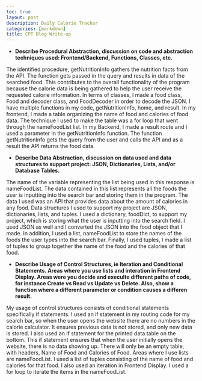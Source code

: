 ```yaml
---
toc: true
layout: post
description: Daily Calorie Tracker
categories: [markdown]
title: CPT Blog Write-up
---
```



- **Describe Procedural Abstraction, discussion on code and abstraction techniques used: Frontend/Backend, Functions, Classes, etc.**

The identified procedure, getNutritionInfo gathers the nutrition facts from the API. The function gets passed in the query and results in data of the searched food. This contributes to the overall functionality of the program because the calorie data is being gathered to help the user receive the requested calorie information. In terms of classes, I made a food class, Food and decoder class, and FoodDecoder in order to decode the JSON. I have multiple functions in my code, getNutritionInfo, home, and result. In my frontend, I made a table organizing the name of food and calories of food data. The technique I used to make the table was a for loop that went through the nameFoodList list. In my Backend, I made a result route and I used a parameter in the getNutritionInfo function. The function getNutritionInfo gets the query from the user and calls the API and as a result the API returns the food data. 

- **Describe Data Abstraction, discussion on data used and data structures to support project: JSON, Dictionaries, Lists, and/or Database Tables.**

The name of the variable representing the list being used in this response is nameFoodList. The data contained in this list represents all the foods the user is inputting into the search bar and storing them in the program. The data I used was an API that provides data about the amount of calories in any food. Data structures I used to support my project are JSON, dictionaries, lists, and tuples. I used a dictionary, foodDict, to support my project, which is storing what the user is inputting into the search field. I used JSON as well and I converted the JSON into the food object that I made. In addition, I used a list, nameFoodList to store the names of the foods the user types into the search bar. Finally, I used tuples, I made a list of tuples to group together the name of the food and the calories of that food. 


- **Describe Usage of Control Structures, ie Iteration and Conditional Statements. Areas where you use lists and interation in Frontend Display. Areas were you decide and execulte different paths of code, for instance Create vs Read vs Update vs Delete. Also, show a function where a different parameter or condition causes a differen result.**

My usage of control structures consists of conditional statements specifically if statements. I used an if statement in my routing code for my search bar, so when the user opens the website there are no numbers in the calorie calculator. It ensures previous data is not stored, and only new data is stored. I also used an if statement for the printed data table on the bottom. This if statement ensures that when the user initially opens the website, there is no data showing up. There will only be an empty table, with headers, Name of Food and Calories of Food. Areas where I use lists are nameFoodList. I used a list of tuples consisting of the name of food and calories for that food.  I also used an iteration in Frontend Display. I used a for loop to iterate the items in the nameFoodList. 

